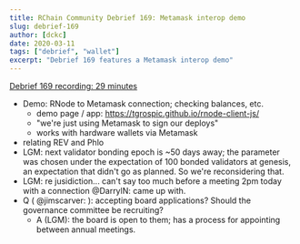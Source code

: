 ```yaml
---
title: RChain Community Debrief 169: Metamask interop demo
slug: debrief-169
author: [dckc]
date: 2020-03-11
tags: ["debrief", "wallet"]
excerpt: "Debrief 169 features a Metamask interop demo"
---
```


[Debrief 169 recording: 29 minutes](https://www.youtube.com/watch?v=tZCp7vJ_V28)

 - Demo: RNode to Metamask connection; checking balances, etc.
   - demo page / app: https://tgrospic.github.io/rnode-client-js/
   - "we're just using Metamask to sign our deploys"
   - works with hardware wallets via Metamask
 - relating REV and Phlo
 - LGM: next validator bonding epoch is ~50 days away; the parameter was chosen under the expectation of 100 bonded validators at genesis, an expectation that didn't go as planned. So we're reconsidering that.
 - LGM: re jusidiction... can't say too much before a meeting 2pm today with a connection @DarrylN: came up with.
 - Q ( @jimscarver: ): accepting board applications? Should the governance committee be recruiting?
   - A (LGM): the board is open to them; has a process for appointing between annual meetings.

